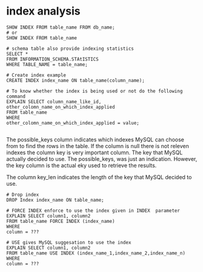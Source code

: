 # index analysis
```
SHOW INDEX FROM table_name FROM db_name;
# or 
SHOW INDEX FROM table_name

# schema table also provide indexing statistics
SELECT * 
FROM INFORMATION_SCHEMA.STAtISTICS 
WHERE TABLE_NAME = table_name;

# Create index example
CREATE INDEX index_name ON table_name(column_name);

# To know whether the index is being used or not do the following command
EXPLAIN SELECT column_name_like_id, other_colomn_name_on_which_index_applied
FROM table_name
WHERE 
other_colomn_name_on_which_index_applied = value;


```

The possible_keys column indicates which indexes MySQL can choose from to find the rows in the table. If the column is null there is not releven indexes the column key is very important column. The key that MySQL actually decided to use. The possible_keys, was just an indication. However, the key column is the actual eky used to retrieve the results.

The column key_len indicates the length of the key that MySQL decided to use. 

```
# Drop index
DROP Index index_name ON table_name;

# FORCE INDEX enforce to use the index given in INDEX  parameter
EXPLAIN SELECT column1, column2
FROM table_name FORCE INDEX (index_name)
WHERE
column = ???

# USE gives MySQL suggesation to use the index
EXPLAIN SELECT column1, column2
FROM table_name USE INDEX (index_name_1,index_name_2,index_name_n) 
WHERE
column = ???

```


